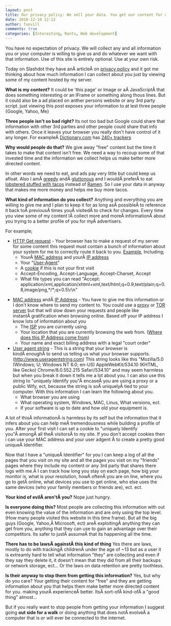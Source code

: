 ```yaml
---
layout: post
title: Our privacy policy: We sell your data. You get our content for â€œfree.â€ Deal?
date: 2010-12-10 12:12
author: funvill
comments: true
categories: [Interesting, Rants, Web development]
---
```

You have no expectation of privacy. We will collect any and all information you or your computer is willing to give us and do whatever we want with that information. Use of this site is entirely optional. Use at your own risk.

Today on Slashdot they have anÂ articleÂ on <a href="http://yro.slashdot.org/story/10/12/09/1718255/The-First-Truly-Honest-Privacy-Policy?from=rss">privacy policy</a> and it got me thinking about how much information I can collect about you just by viewing some of my content hosted by my server.

<strong>What is my content?</strong>
It could be 'this page' or Image or aÂ JavaScriptÂ that does something interesting or an IFrame or something along thous lines. But it could also be a ad placed on anther persons website or any 3rd party script. just viewing this post exposes your information to at lest three people {Google, Yahoo, Me}

<strong>Three people isn't so bad right?
</strong>Its not too bad but Google could share that information with other 3rd parties and other people could share that info with others. Once it leaves your browser you really don't have control of it any longer. For exampleÂ <a href="http://dictionary.reference.com/">Dictionary.com</a> has <a href="http://blogs.wsj.com/wtk/">240+ trackers</a>

<strong>Why would people do that?</strong>
We give away "free" content but the time it takes to make that content isn't free. We need a way to recoup some of that invested time and the information we collect helps us make better more directed content.

In other words we need to eat, and ads pay very little but could keep us afloat. Also I amÂ <a href="http://en.wikipedia.org/wiki/Greed">greedy</a> andÂ <a href="http://en.wikipedia.org/wiki/Gluttony">gluttonous</a> and I wouldÂ preferÂ to eat <a href="http://www.youtube.com/watch?v=0ikR1H3mh90">lobstered stuffed with tacos</a> instead of <a href="http://en.wikipedia.org/wiki/Ramen">Ramen</a>. So I use your data in anyway that makes me more money and helps me buy more tacos.

<strong>What kind of information do you collect?</strong>
Anything and everything you are willing to give me and I plan to keep it for as long asÂ possibleÂ to reference it back toÂ previousÂ times youÂ visitedÂ to check for changes. Every time you view some of my content IÂ collect more and moreÂ informationÂ about you trying to a better profile of you for myÂ advertisers.

For example;
<ul>
	<li><a href="http://tools.ietf.org/html/rfc2616#page-53">HTTP Get request</a> - Your browser has to make a request of my server for some content this request must contain a bunch of information about your system for me to correctly route it back to you. <a href="http://www.abluestar.com/blog/wp-content/uploads/2010/12/GetRequest.txt">Example</a>, Including;
<ul>
	<li>YourÂ <a href="http://en.wikipedia.org/wiki/MAC_address">MAC address</a> and yourÂ <a href="http://en.wikipedia.org/wiki/IP_address">IP address</a></li>
	<li>Your "<a href="http://en.wikipedia.org/wiki/User_agent">User-Agent</a>"</li>
	<li>A <a href="http://en.wikipedia.org/wiki/HTTP_cookie">cookie</a> if this is not your first visit</li>
	<li>Accept-Encoding, Accept-Language, Accept-Charset, Accept</li>
	<li>What file types you can read "Accept: application/xml,application/xhtml+xml,text/html;q=0.9,text/plain;q=0.8,image/png,*/*;q=0.5\r\n"</li>
</ul>
</li>
</ul>
<ul>
	<li><a href="http://en.wikipedia.org/wiki/MAC_address">MAC address</a> andÂ <a href="http://en.wikipedia.org/wiki/IP_address">IP Address</a> - You have to give me this information or I don't know where to send my content to. You could use a <a href="http://en.wikipedia.org/wiki/Proxy_server">proxy</a> or <a href="http://www.torproject.org/">TOR server</a> but that will slow down your requests and people like instantÂ gratification when browsing online. Based off your IP address I know lots of information about you
<ul>
	<li>The <a href="http://en.wikipedia.org/wiki/Internet_service_provider">ISP</a> you are currently using.</li>
	<li>Your location that you are currently browsing the web from. (<a href="http://www.abluestar.com/utilities/what_is_my_ip/where_did_this_ip_addrss_come_from.php">Where does this IP Address come from</a>)</li>
	<li>Your name and exact billing address with a legal "court order"</li>
</ul>
</li>
	<li><a href="http://en.wikipedia.org/wiki/User_agent">User agent string</a> - This is a string that your browser is kindÂ enoughÂ to send us telling us what your browser supports. (<a href="http://www.useragentstring.com/">http://www.useragentstring.com</a>) This string looks like this "Mozilla/5.0 (Windows; U; Windows NT 6.0; en-US) AppleWebKit/534.10 (KHTML, like Gecko) Chrome/8.0.552.215 Safari/534.10" and may seem harmless but when you break it down it tells me a lot about you. I can also use this string to "uniquely Identify you"Â encaseÂ you are using a proxy or a public Wify, ect, because the string is soÂ uniquelyÂ tied to your computer. With this information I can learn the following about you.
<ul>
	<li>What browser you are using</li>
	<li>What operating system, Windows, MAC, Linus, What versions, ect.</li>
	<li>If your software is up to date and how old your equipment is.</li>
</ul>
</li>
</ul>
A lot of thisÂ informationÂ is harmless by its self but the information that it infers about you can help meÂ tremendousness while building a profile of you. After your first visit I can set a cookie to "uniquely Identify you"Â amongÂ all theÂ visitorsÂ to my site. If you don't accept cookies then i can use your MAC address and your user adgent Â to create a pretty good uniqueÂ Identifier.

Now that I have a "uniqueÂ Identifier" for you I can keep a log of all the pages that you visit on my site and all the pages you visit on my "friends" pages where they include my content or any 3rd party that shares there logs with me.Â I can track how long you stay on each page, how big your monitor is, what is your resolution, howÂ oftenÂ you are on line, where you go to getÂ online, what devices you use to get online, who else uses the same devices (who your family members or friends are), ect. ect.

<strong>Your kind of evilÂ aren'tÂ you?</strong>
Nope just hungry.

<strong>Is everyone doing this?</strong>
Most people are collecting this information with out even knowing the value of the information and are only using the top level. (How many people visited this website in this time frame). But all the big guys (Google, Yahoo,Â Microsoft, ect) areÂ exploitingÂ anything they can get from you, anything that they can use to gain an advantage over their competitors. Its safer to justÂ assumeÂ that its happening all the time.

<strong>There has to be lawsÂ againstÂ this kind of thing</strong>
Yes there are laws, mostly to do with trackingÂ childrenÂ under the age of ~13 but as a user it is extreamly hard to tell what information "they" are collecting and even if they say they delete it, it doesn't mean that they did from all their backups or network storage, ect... Or the laws on data retention are pretty toothless.

<strong>Is their anyway to stop them from getting this information?</strong>
Yes, but why do you care? Your getting their content for "free" and they are getting information about you that helps them make better more directed content for you. making yourÂ experienceÂ better. ItsÂ sort-ofÂ kind-ofÂ a "good thing" almost...

But if you really want to stop people from getting your information I suggest going <strong>out side for a walk</strong> or doing anything that does notÂ evolveÂ a computer that is or will ever be connected to the internet.
